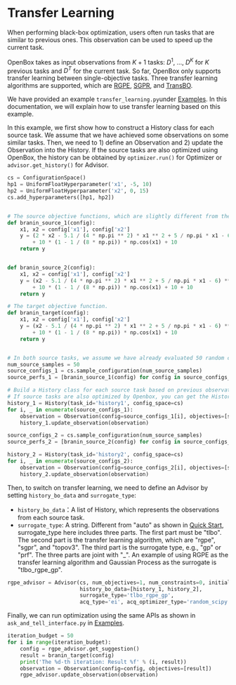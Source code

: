 # Transfer Learning

When performing black-box optimization, users often run tasks that are similar to
previous ones. This observation can be used to speed up the current task.

OpenBox takes as input observations from $K + 1$ tasks: $D^1$, ...,
$D^K$ for $K$ previous tasks and $D^T$ for the current task. 
So far, OpenBox only supports transfer learning between single-objective tasks.
Three transfer learning algorithms are supported, which are [RGPE](https://arxiv.org/abs/1802.02219), [SGPR](https://dl.acm.org/doi/abs/10.1145/3097983.3098043), and [TransBO](https://arxiv.org/abs/2206.02663).

We have provided an example `transfer_learning.py`under [Examples](https://github.com/PKU-DAIR/open-box/tree/master/examples).
In this documentation, we will explain how to use transfer learning based on this example.

In this example, we first show how to construct a History class for each source task. 
We assume that we have achieved some observations on some similar tasks.
Then, we need to 1) define an Observation and 2) update the Observation into the History.
If the source tasks are also optimized using OpenBox, the history can be obtained by `optimizer.run()` for Optimizer or `advisor.get_history()` for Advisor.

```python
cs = ConfigurationSpace()
hp1 = UniformFloatHyperparameter('x1', -5, 10)
hp2 = UniformFloatHyperparameter('x2', 0, 15)
cs.add_hyperparameters([hp1, hp2])


# The source objective functions, which are slightly different from the target function.
def branin_source_1(config):
    x1, x2 = config['x1'], config['x2']
    y = (2 * x2 - 5.1 / (4 * np.pi ** 2) * x1 ** 2 + 5 / np.pi * x1 - 6) ** 2 \
        + 10 * (1 - 1 / (8 * np.pi)) * np.cos(x1) + 10
    return y


def branin_source_2(config):
    x1, x2 = config['x1'], config['x2']
    y = (x2 - 5.1 / (4 * np.pi ** 2) * x1 ** 2 + 5 / np.pi * x1 - 6) ** 2 \
        + 10 * (1 - 1 / (8 * np.pi)) * np.cos(x1) + 10 + 10
    return y

# The target objective function.
def branin_target(config):
    x1, x2 = config['x1'], config['x2']
    y = (x2 - 5.1 / (4 * np.pi ** 2) * x1 ** 2 + 5 / np.pi * x1 - 6) ** 2 \
        + 10 * (1 - 1 / (8 * np.pi)) * np.cos(x1) + 10
    return y


# In both source tasks, we assume we have already evaluated 50 random configurations.
num_source_samples = 50
source_configs_1 = cs.sample_configuration(num_source_samples)
source_perfs_1 = [branin_source_1(config) for config in source_configs_1]

# Build a History class for each source task based on previous observations.
# If source tasks are also optimized by Openbox, you can get the History by using the APIs from Optimizer or Advisor.
history_1 = History(task_id='history1', config_space=cs)
for i, _ in enumerate(source_configs_1):
    observation = Observation(config=source_configs_1[i], objectives=[source_perfs_1[i]])
    history_1.update_observation(observation)

source_configs_2 = cs.sample_configuration(num_source_samples)
source_perfs_2 = [branin_source_2(config) for config in source_configs_2]

history_2 = History(task_id='history2', config_space=cs)
for i, _ in enumerate(source_configs_2):
    observation = Observation(config=source_configs_2[i], objectives=[source_perfs_2[i]])
    history_2.update_observation(observation)
```

Then, to switch on transfer learning, we need to define an Advisor by setting `history_bo_data` and `surrogate_type`:
+ `history_bo_data`：A list of History, which represents the observations from each source task.
+ `surrogate_type`: A string. Different from "auto" as shown in [Quick Start](../quick_start/quick_start),
surrogate_type here includes three parts. 
The first part must be "tlbo". 
The second part is the transfer learning algorithm, which are "rgpe", "sgpr", and "topov3".
The third part is the surrogate type, e.g., "gp" or "prf".
The three parts are joint with "_".
An example of using RGPE as the transfer learning algorithm and Gaussian Process as the surrogate is "tlbo_rgpe_gp".

```python
rgpe_advisor = Advisor(cs, num_objectives=1, num_constraints=0, initial_trials=5,
                       history_bo_data=[history_1, history_2],
                       surrogate_type='tlbo_rgpe_gp', 
                       acq_type='ei', acq_optimizer_type='random_scipy')
```

Finally, we can run optimization using the same APIs as shown in `ask_and_tell_interface.py` in [Examples](https://github.com/PKU-DAIR/open-box/tree/master/examples).

```python
iteration_budget = 50
for i in range(iteration_budget):
    config = rgpe_advisor.get_suggestion()
    result = branin_target(config)
    print('The %d-th iteration: Result %f' % (i, result))
    observation = Observation(config=config, objectives=[result])
    rgpe_advisor.update_observation(observation)
```

